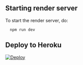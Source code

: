## Starting render server

To start the render server, do:

```
  npm run dev
```

## Deploy to Heroku

[![Deploy](https://www.herokucdn.com/deploy/button.svg)](https://heroku.com/deploy?template=https://github.com/revelrylabs/timekeeper)

